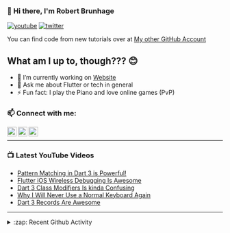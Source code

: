 ### 👋 Hi there, I'm Robert Brunhage

[![youtube](https://img.shields.io/static/v1?label=@RobertBrunhage&message=Subscribe&logo=YouTube&color=FF0000&style=for-the-badge)](http://bit.ly/2SUyRhx)
[![twitter](https://img.shields.io/twitter/follow/robertbrunhage?color=%231DA1F2&logo=twitter&style=for-the-badge)](https://twitter.com/intent/follow?original_referer=https%3A%2F%2Fgithub.com%2Frobertbrunhage&screen_name=robertbrunhage)

You can find code from new tutorials over at [My other GitHub Account](https://github.com/Robert-Brunhage-Organization)

## What am I up to, though??? 😊
- 🔭 I’m currently working on [Website](https://robertbrunhage.com)
- 💬 Ask me about Flutter or tech in general
- ⚡ Fun fact: I play the Piano and love online games (PvP)

### 📫 Connect with me:

[<img align="left" alt="RobertBrunhage | YouTube" width="22px" src="https://cdn.jsdelivr.net/npm/simple-icons@v3/icons/youtube.svg" />][youtube]
[<img align="left" alt="RobertBrunhage | Twitter" width="22px" src="https://cdn.jsdelivr.net/npm/simple-icons@v3/icons/twitter.svg" />][twitter]
[<img align="left" alt="RobertBrunhageDev | Instagram" width="22px" src="https://cdn.jsdelivr.net/npm/simple-icons@v3/icons/instagram.svg" />][instagram]

<br />

---

### 📺 Latest YouTube Videos
<!-- YOUTUBE:START -->
- [Pattern Matching in Dart 3 is Powerful!](https://www.youtube.com/watch?v=j3fzeDpd2ts)
- [Flutter iOS Wireless Debugging Is Awesome](https://www.youtube.com/watch?v=atbStqnPXC8)
- [Dart 3 Class Modifiers Is kinda Confusing](https://www.youtube.com/watch?v=Od49lG0ez0o)
- [Why I Will Never Use a Normal Keyboard Again](https://www.youtube.com/watch?v=t4KCvFumRMs)
- [Dart 3 Records Are Awesome](https://www.youtube.com/watch?v=aWOyc3HG9XM)
<!-- YOUTUBE:END -->

---

<details>
  <summary>:zap: Recent Github Activity</summary>
  
<!--START_SECTION:activity-->
1. 🗣 Commented on [#36](https://github.com/nvim-telescope/telescope-ui-select.nvim/issues/36#issuecomment-1859174771) in [nvim-telescope/telescope-ui-select.nvim](https://github.com/nvim-telescope/telescope-ui-select.nvim)
2. 🔒 Closed issue [#36](https://github.com/nvim-telescope/telescope-ui-select.nvim/issues/36) in [nvim-telescope/telescope-ui-select.nvim](https://github.com/nvim-telescope/telescope-ui-select.nvim)
3. ❗ Opened issue [#213](https://github.com/CariusLars/ar_flutter_plugin/issues/213) in [CariusLars/ar_flutter_plugin](https://github.com/CariusLars/ar_flutter_plugin)
4. ❗ Opened issue [#36](https://github.com/nvim-telescope/telescope-ui-select.nvim/issues/36) in [nvim-telescope/telescope-ui-select.nvim](https://github.com/nvim-telescope/telescope-ui-select.nvim)
5. 🗣 Commented on [#333](https://github.com/zino-hofmann/graphql-flutter/issues/333#issuecomment-1829230142) in [zino-hofmann/graphql-flutter](https://github.com/zino-hofmann/graphql-flutter)
<!--END_SECTION:activity-->

</details>

[twitter]: https://twitter.com/robertbrunhage
[youtube]: https://youtube.com/c/robertbrunhage
[instagram]: https://instagram.com/robertbrunhagedev
